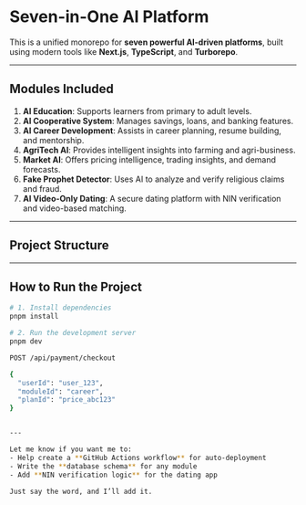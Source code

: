 # Seven-in-One AI Platform

This is a unified monorepo for **seven powerful AI-driven platforms**, built using modern tools like **Next.js**, **TypeScript**, and **Turborepo**.

---

## Modules Included

1. **AI Education**: Supports learners from primary to adult levels.
2. **AI Cooperative System**: Manages savings, loans, and banking features.
3. **AI Career Development**: Assists in career planning, resume building, and mentorship.
4. **AgriTech AI**: Provides intelligent insights into farming and agri-business.
5. **Market AI**: Offers pricing intelligence, trading insights, and demand forecasts.
6. **Fake Prophet Detector**: Uses AI to analyze and verify religious claims and fraud.
7. **AI Video-Only Dating**: A secure dating platform with NIN verification and video-based matching.

---

## Project Structure



---

## How to Run the Project

```bash
# 1. Install dependencies
pnpm install

# 2. Run the development server
pnpm dev

POST /api/payment/checkout

{
  "userId": "user_123",
  "moduleId": "career",
  "planId": "price_abc123"
}


---

Let me know if you want me to:
- Help create a **GitHub Actions workflow** for auto-deployment
- Write the **database schema** for any module
- Add **NIN verification logic** for the dating app

Just say the word, and I’ll add it.

